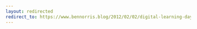 ```yaml
---
layout: redirected
redirect_to: https://www.bennorris.blog/2012/02/02/digital-learning-day.html
---
```

